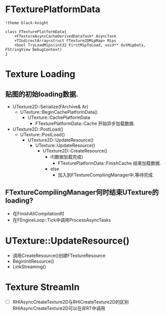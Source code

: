 # FTexturePlatformData
```puml
!theme black-knight

class FTexturePlatformData{
    +FTextureAsyncCacheDerivedDataTask* AsyncTask
    +TIndirectArray<struct FTexture2DMipMap> Mips
    +bool TryLoadMips(int32 FirstMipToLoad, void** OutMipData, FStringView DebugContext)
}
```
# Texture Loading
## 贴图的初始loading数据.
- UTexture2D::Serialize(FArchive& Ar)
    - UTexture::BeginCachePlatformData()
        - UTexture::CachePlatformData
            - FTexturePlatformData::Cache
            开始异步加载数据.
- UTexture2D::PostLoad()
    - UTexture::PostLoad()
        - UTexture2D::UpdateResource()
            - UTexture::UpdateResource()
                - UTexture2D::CreateResource()
                    - if(数据加载完成)
                        - FTexturePlatformData::FinishCache
                        结束加载数据.
                    - else
                        - 加入到FTextureCompilingManager中,等待完成.

## FTextureCompilingManager何时结束UTexture的loading?
* 在FinishAllCompilation时
* 在FEngineLoop::Tick中调用ProcessAsyncTasks

# UTexture::UpdateResource()
* 调用CreateResource()创建FTextureResource
* BeginInitResource()
* LinkStreaming()

# Texture StreamIn


* [ ] RHIAsyncCreateTexture2D与RHICreateTexture2D的区别
RHIAsyncCreateTexture2D可以在非RT中调用